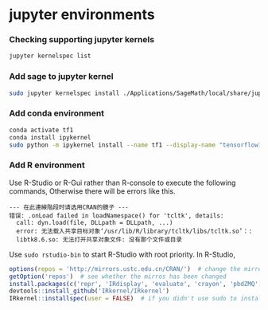 # jupyter environments

### Checking supporting jupyter kernels

```bash
jupyter kernelspec list
```

### Add sage to jupyter kernel

```bash
sudo jupyter kernelspec install ./Applications/SageMath/local/share/jupyter/kernels/sagemath
```

### Add conda environment

```bash
conda activate tf1
conda install ipykernel
sudo python -m ipykernel install --name tf1 --display-name "tensorflow1.13"
```

### Add R environment

Use R-Studio or R-Gui rather than R-console to execute the following commands, Otherwise there will be errors like this.
```
--- 在此連線階段时请选用CRAN的鏡子 ---
错误: .onLoad failed in loadNamespace() for 'tcltk', details:
  call: dyn.load(file, DLLpath = DLLpath, ...)
  error: 无法载入共享目标对象‘/usr/lib/R/library/tcltk/libs/tcltk.so’：:
  libtk8.6.so: 无法打开共享对象文件: 没有那个文件或目录
```

Use `sudo rstudio-bin` to start R-Studio with root priority. In R-Studio, 

```R
options(repos = 'http://mirrors.ustc.edu.cn/CRAN/')  # change the mirror
getOption('repos')  # see whether the mirros has been changed
install.packages(c('repr', 'IRdisplay', 'evaluate', 'crayon', 'pbdZMQ', 'devtools', 'uuid', 'digest'))
devtools::install_github('IRkernel/IRkernel')
IRkernel::installspec(user = FALSE)  # if you didn't use sudo to install packages, then user=TRUE, and the kernel would be installed in home directory
```

